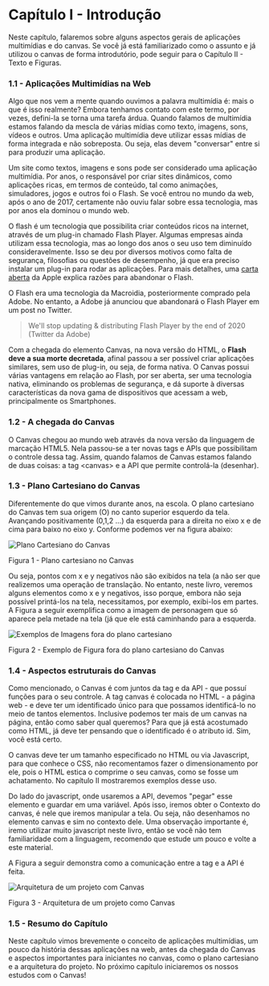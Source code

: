 # Capítulo I - Introdução

Neste capítulo, falaremos sobre alguns aspectos gerais de aplicações multimídias e do canvas. Se você já está familiarizado como o assunto e já utilizou o canvas de forma introdutório, pode seguir para o Capítulo II - Texto e Figuras.

### 1.1 - Aplicações Multimídias na Web

Algo que nos vem a mente quando ouvimos a palavra multimídia é: mais o que é isso realmente? Embora tenhamos contato com este termo, por vezes, defini-la se torna uma tarefa árdua. Quando falamos de multimídia estamos falando da mescla de várias mídias como texto, imagens, sons, vídeos e outros. Uma aplicação multimídia deve utilizar essas mídias de forma integrada e não sobreposta. Ou seja, elas devem "conversar" entre si para produzir uma aplicação. 

Um site como textos, imagens e sons pode ser considerado uma aplicação multimídia. Por anos, o responsável por criar sites dinâmicos, como aplicações ricas, em termos de conteúdo, tal como animações, simuladores, jogos e outros foi o Flash. Se você entrou no mundo da web, após o ano de 2017, certamente não ouviu falar sobre essa tecnologia, mas por anos ela dominou o mundo web.

O flash é um tecnologia que possibilita criar conteúdos ricos na internet, através de um plug-in chamado Flash Player. Algumas empresas ainda utilizam essa tecnologia, mas ao longo dos anos o seu uso tem diminuído consideravelmente. Isso se deu por diversos motivos como falta de segurança, filosofias ou questões de desempenho, já que era preciso instalar um plug-in para rodar as aplicações.  Para mais detalhes, uma [carta aberta](https://www.apple.com/hotnews/thoughts-on-flash/) da Apple explica razões para abandonar o Flash.

O Flash era uma tecnologia da Macroidia, posteriormente comprado pela Adobe. No entanto, a Adobe já anunciou que abandonará o Flash Player em um post no Twitter.

> We'll stop updating & distributing Flash Player by the end of 2020 (Twitter da Adobe)

Com a chegada do elemento Canvas, na nova versão do HTML, o **Flash deve a sua morte decretada**, afinal passou a ser possível criar aplicações similares, sem uso de plug-in, ou seja, de forma nativa. O Canvas possui várias vantagens em relação ao Flash, por ser aberta, ser uma tecnologia nativa, eliminando os problemas de segurança, e dá suporte à diversas características da nova gama de dispositivos que acessam a web, principalmente os Smartphones. 

### 1.2 - A chegada do Canvas

O Canvas chegou ao mundo web através da nova versão da linguagem de marcação HTML5. Nela passou-se a ter novas tags e APIs que possibilitam o controle dessa tag. Assim, quando falamos de Canvas estamos falando de duas coisas: a tag <canvas\> e a API que permite controlá-la (desenhar). 

### 1.3 - Plano Cartesiano do Canvas

Diferentemente do que vimos durante anos, na escola. O plano cartesiano do Canvas tem sua origem (O) no canto superior esquerdo da tela. Avançando positivamente (0,1,2 ...) da esquerda para a direita no eixo x e de cima para baixo no eixo y.  Conforme podemos ver na figura abaixo:

![Plano Cartesiano do Canvas](https://github.com/LuisAraujo/Livro-Canvas-HTML5-do-Alpha-ao-Z-index/blob/master/cap1-Introducao/fig1-plano-catersizano.svg)

Figura 1 - Plano cartesiano no Canvas

Ou seja, pontos com x e y negativos não são exibidos na tela (a não ser que realizemos uma operação de translação. No entanto, neste livro, veremos alguns elementos como x e y negativos, isso porque, embora não seja possível printá-los na tela, necessitamos, por exemplo, exibi-los em partes. A Figura a seguir exemplifica como a imagem de personagem que só aparece pela metade na tela (já que ele está caminhando para a esquerda.

![Exemplos de Imagens fora do plano cartesiano](https://github.com/LuisAraujo/Livro-Canvas-HTML5-do-Alpha-ao-Z-index/blob/master/cap1-Introducao/fig2-plano-catersizano.svg)

Figura 2 - Exemplo de Figura fora do plano cartesiano do Canvas


### 1.4 - Aspectos estruturais do Canvas

Como mencionado, o Canvas é com juntos da tag e da API - que possuí funções para o seu controle. A tag canvas é colocada no HTML - a página web - e deve ter um identificado único para que possamos identificá-lo no meio de tantos elementos. Inclusive podemos ter mais de um canvas na página, então como saber qual queremos? Para que já está acostumado como HTML, já deve ter pensando que o identificado é o atributo id. Sim, você está certo. 

O canvas deve ter um tamanho especificado no HTML ou via Javascript, para que conhece o CSS, não recomentamos fazer o dimensionamento por ele, pois o HTML estica o comprime o seu canvas, como se fosse um achatamento. No capítulo II mostraremos exemplos desse uso. 

Do lado do javascript, onde usaremos a API, devemos "pegar" esse elemento e guardar em uma variável. Após isso, iremos obter o Contexto do canvas, é nele que iremos manipular a tela. Ou seja, não desenhamos no elemento canvas e sim no contexto dele. Uma observação importante é, iremo utilizar muito javascript neste livro, então se você não tem familiaridade com a linguagem, recomendo que estude um pouco e volte a este material. 

A Figura a seguir demonstra como a comunicação entre a tag e a API é feita.

![Arquitetura de um projeto com Canvas](https://github.com/LuisAraujo/Livro-Canvas-HTML5-do-Alpha-ao-Z-index/blob/master/cap1-Introducao/fig3-arquitetura-canvas.svg)

Figura 3 - Arquitetura de um projeto como Canvas

### 1.5 - Resumo do Capítulo

Neste capítulo vimos brevemente o conceito de aplicações multimídias, um pouco da história dessas aplicações na web, antes da chegada do Canvas e aspectos importantes para iniciantes no canvas, como o plano cartesiano e a arquitetura do projeto. No próximo capítulo iniciaremos os nossos estudos com o Canvas! 